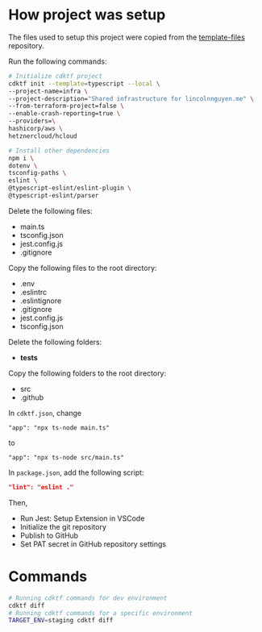 # How project was setup
The files used to setup this project were copied from the [template-files](https://github.com/lincolnnguyen18/template-files) repository.

Run the following commands:
```bash
# Initialize cdktf project
cdktf init --template=typescript --local \
--project-name=infra \
--project-description="Shared infrastructure for lincolnnguyen.me" \
--from-terraform-project=false \
--enable-crash-reporting=true \
--providers=\
hashicorp/aws \
hetznercloud/hcloud

# Install other dependencies
npm i \
dotenv \
tsconfig-paths \
eslint \
@typescript-eslint/eslint-plugin \
@typescript-eslint/parser
```

Delete the following files:
* main.ts
* tsconfig.json
* jest.config.js
* .gitignore

Copy the following files to the root directory:
* .env
* .eslintrc
* .eslintignore
* .gitignore
* jest.config.js
* tsconfig.json

Delete the following folders:
* __tests__

Copy the following folders to the root directory:
* src
* .github

In `cdktf.json`, change
```
"app": "npx ts-node main.ts"
```
to
```
"app": "npx ts-node src/main.ts"
```

In `package.json`, add the following script:
```json
"lint": "eslint ."
```

Then,
* Run Jest: Setup Extension in VSCode
* Initialize the git repository
* Publish to GitHub
* Set PAT secret in GitHub repository settings

# Commands
```bash
# Running cdktf commands for dev environment
cdktf diff
# Running cdktf commands for a specific environment
TARGET_ENV=staging cdktf diff
```